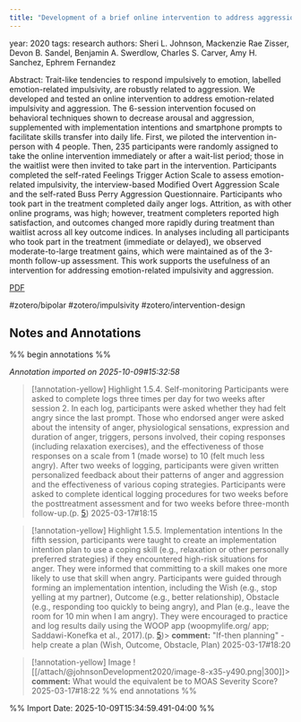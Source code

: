 ```yaml
---
title: "Development of a brief online intervention to address aggression in the context of emotion-related impulsivity: Evidence from a wait-list controlled trial"
---
```


 
year: 2020
tags: research
authors: Sheri L. Johnson, Mackenzie Rae Zisser, Devon B. Sandel, Benjamin A. Swerdlow, Charles S. Carver, Amy H. Sanchez, Ephrem Fernandez
 
Abstract:  Trait-like tendencies to respond impulsively to emotion, labelled emotion-related impulsivity, are robustly related to aggression. We developed and tested an online intervention to address emotion-related impulsivity and aggression. The 6-session intervention focused on behavioral techniques shown to decrease arousal and aggression, supplemented with implementation intentions and smartphone prompts to facilitate skills transfer into daily life. First, we piloted the intervention in-person with 4 people. Then, 235 participants were randomly assigned to take the online intervention immediately or after a wait-list period; those in the waitlist were then invited to take part in the intervention. Participants completed the self-rated Feelings Trigger Action Scale to assess emotion-related impulsivity, the interview-based Modified Overt Aggression Scale and the self-rated Buss Perry Aggression Questionnaire. Participants who took part in the treatment completed daily anger logs. Attrition, as with other online programs, was high; however, treatment completers reported high satisfaction, and outcomes changed more rapidly during treatment than waitlist across all key outcome indices. In analyses including all participants who took part in the treatment (immediate or delayed), we observed moderate-to-large treatment gains, which were maintained as of the 3-month follow-up assessment. This work supports the usefulness of an intervention for addressing emotion-related impulsivity and aggression.
 
[PDF](zotero://select/library/items/JFEUHJ5E)
 
#zotero/bipolar #zotero/impulsivity  #zotero/intervention-design  


## Notes and Annotations

 

 
%% begin annotations %%
 
 
*Annotation imported on 2025-10-09#15:32:58*




> [!annotation-yellow] Highlight
>1.5.4. Self-monitoring  Participants were asked to complete logs three times per day for two weeks after session 2. In each log, participants were asked whether they had felt angry since the last prompt. Those who endorsed anger were asked about the intensity of anger, physiological sensations, expression and duration of anger, triggers, persons involved, their coping responses (including relaxation exercises), and the effectiveness of those responses on a scale from 1 (made worse) to 10 (felt much less angry). After two weeks of logging, participants were given written personalized feedback about their patterns of anger and aggression and the effectiveness of various coping strategies. Participants were asked to complete identical logging procedures for two weeks before the posttreatment assessment and for two weeks before three-month follow-up.(p. [5](zotero://open-pdf/library/items/JFEUHJ5E?page=5&annotation=HTL7K3FG))
> 2025-03-17#18:15



> [!annotation-yellow] Highlight
>1.5.5. Implementation intentions  In the fifth session, participants were taught to create an implementation intention plan to use a coping skill (e.g., relaxation or other personally preferred strategies) if they encountered high-risk situations for anger. They were informed that committing to a skill makes one more likely to use that skill when angry. Participants were guided through forming an implementation intention, including the Wish (e.g., stop yelling at my partner), Outcome (e.g., better relationship), Obstacle (e.g., responding too quickly to being angry), and Plan (e.g., leave the room for 10 min when I am angry). They were encouraged to practice and log results daily using the WOOP app (woopmylife.org/ app; Saddawi-Konefka et al., 2017).(p. [5](zotero://open-pdf/library/items/JFEUHJ5E?page=5&annotation=YIEG8RC9))>
> **comment:**
> "If-then planning" - help create a plan (Wish, Outcome, Obstacle, Plan)
> 2025-03-17#18:20



> [!annotation-yellow] Image
> ![[/attach/@johnsonDevelopment2020/image-8-x35-y490.png|300]]>
> **comment:**
> What would the equivalent be to MOAS Severity Score?
> 2025-03-17#18:22
%% end annotations %%

%% Import Date: 2025-10-09T15:34:59.491-04:00 %%
